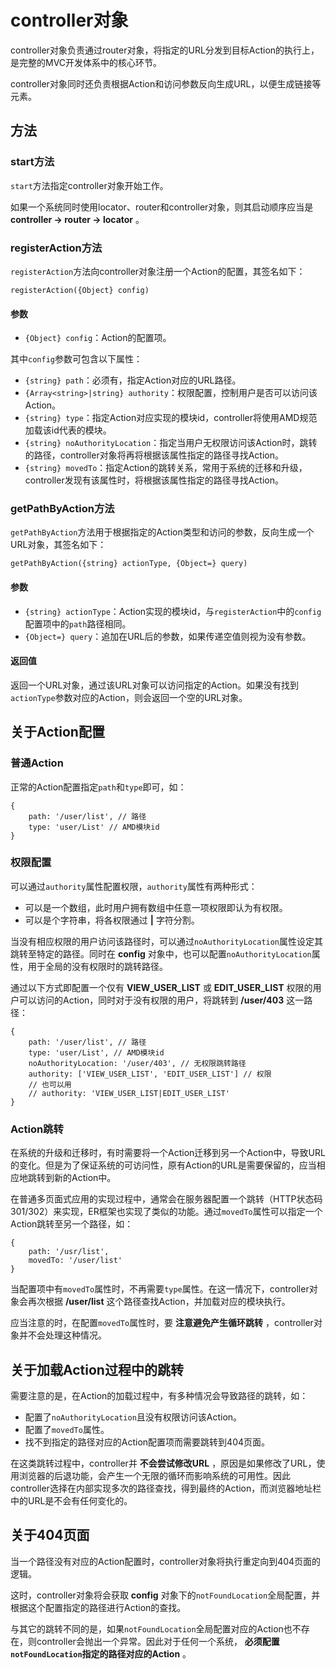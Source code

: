 # controller对象

controller对象负责通过router对象，将指定的URL分发到目标Action的执行上，是完整的MVC开发体系中的核心环节。

controller对象同时还负责根据Action和访问参数反向生成URL，以便生成链接等元素。

## 方法

### start方法

`start`方法指定controller对象开始工作。

如果一个系统同时使用locator、router和controller对象，则其启动顺序应当是 **controller -> router -> locator** 。

### registerAction方法

`registerAction`方法向controller对象注册一个Action的配置，其签名如下：

    registerAction({Object} config)

#### 参数

- `{Object} config`：Action的配置项。

其中`config`参数可包含以下属性：

- `{string} path`：必须有，指定Action对应的URL路径。
- `{Array<string>|string} authority`：权限配置，控制用户是否可以访问该Action。
- `{string} type`：指定Action对应实现的模块id，controller将使用AMD规范加载该id代表的模块。
- `{string} noAuthorityLocation`：指定当用户无权限访问该Action时，跳转的路径，controller对象将再将根据该属性指定的路径寻找Action。
- `{string} movedTo`：指定Action的跳转关系，常用于系统的迁移和升级，controller发现有该属性时，将根据该属性指定的路径寻找Action。

### getPathByAction方法

`getPathByAction`方法用于根据指定的Action类型和访问的参数，反向生成一个URL对象，其签名如下：

    getPathByAction({string} actionType, {Object=} query)

#### 参数

- `{string} actionType`：Action实现的模块id，与`registerAction`中的`config`配置项中的`path`路径相同。
- `{Object=} query`：追加在URL后的参数，如果传递空值则视为没有参数。

#### 返回值

返回一个URL对象，通过该URL对象可以访问指定的Action。如果没有找到`actionType`参数对应的Action，则会返回一个空的URL对象。

## 关于Action配置

### 普通Action

正常的Action配置指定`path`和`type`即可，如：

    {
        path: '/user/list', // 路径
        type: 'user/List' // AMD模块id
    }

### 权限配置

可以通过`authority`属性配置权限，`authority`属性有两种形式：

- 可以是一个数组，此时用户拥有数组中任意一项权限即认为有权限。
- 可以是个字符串，将各权限通过 **|** 字符分割。

当没有相应权限的用户访问该路径时，可以通过`noAuthorityLocation`属性设定其跳转至特定的路径。同时在 **config** 对象中，也可以配置`noAuthorityLocation`属性，用于全局的没有权限时的跳转路径。

通过以下方式即配置一个仅有 **VIEW_USER_LIST** 或 **EDIT_USER_LIST** 权限的用户可以访问的Action，同时对于没有权限的用户，将跳转到 **/user/403** 这一路径：

    {
        path: '/user/list', // 路径
        type: 'user/List', // AMD模块id
        noAuthorityLocation: '/user/403', // 无权限跳转路径
        authority: ['VIEW_USER_LIST', 'EDIT_USER_LIST'] // 权限
        // 也可以用
        // authority: 'VIEW_USER_LIST|EDIT_USER_LIST'
    }

### Action跳转

在系统的升级和迁移时，有时需要将一个Action迁移到另一个Action中，导致URL的变化。但是为了保证系统的可访问性，原有Action的URL是需要保留的，应当相应地跳转到新的Action中。

在普通多页面式应用的实现过程中，通常会在服务器配置一个跳转（HTTP状态码301/302）来实现，ER框架也实现了类似的功能。通过`movedTo`属性可以指定一个Action跳转至另一个路径，如：

    {
        path: '/usr/list',
        movedTo: '/user/list'
    }

当配置项中有`movedTo`属性时，不再需要`type`属性。在这一情况下，controller对象会再次根据 **/user/list** 这个路径查找Action，并加载对应的模块执行。

应当注意的时，在配置`movedTo`属性时，要 **注意避免产生循环跳转** ，controller对象并不会处理这种情况。

## 关于加载Action过程中的跳转

需要注意的是，在Action的加载过程中，有多种情况会导致路径的跳转，如：

- 配置了`noAuthorityLocation`且没有权限访问该Action。
- 配置了`movedTo`属性。
- 找不到指定的路径对应的Action配置项而需要跳转到404页面。

在这类跳转过程中，controller并 **不会尝试修改URL** ，原因是如果修改了URL，使用浏览器的后退功能，会产生一个无限的循环而影响系统的可用性。因此controller选择在内部实现多次的路径查找，得到最终的Action，而浏览器地址栏中的URL是不会有任何变化的。

## 关于404页面

当一个路径没有对应的Action配置时，controller对象将执行重定向到404页面的逻辑。

这时，controller对象将会获取 **config** 对象下的`notFoundLocation`全局配置，并根据这个配置指定的路径进行Action的查找。

与其它的跳转不同的是，如果`notFoundLocation`全局配置对应的Action也不存在，则controller会抛出一个异常。因此对于任何一个系统， **必须配置`notFoundLocation`指定的路径对应的Action** 。